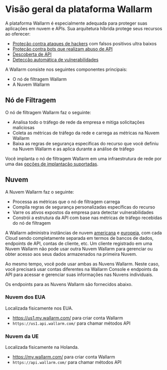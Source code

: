 # Visão geral da plataforma Wallarm

A plataforma Wallarm é especialmente adequada para proteger suas aplicações em nuvem e APIs. Sua arquitetura híbrida protege seus recursos ao oferecer:

* [Proteção contra ataques de hackers](protecting-against-attacks.md) com falsos positivos ultra baixos
* [Proteção contra bots que realizam abuso de API](api-abuse-prevention.md)
* [Descoberta de API](api-discovery.md)
* [Detecção automática de vulnerabilidades](detecting-vulnerabilities.md)

A Wallarm consiste nos seguintes componentes principais:

* O nó de filtragem Wallarm
* A Nuvem Wallarm

## Nó de Filtragem

O nó de filtragem Wallarm faz o seguinte:

* Analisa todo o tráfego de rede da empresa e mitiga solicitações maliciosas
* Coleta as métricas de tráfego da rede e carrega as métricas na Nuvem Wallarm
* Baixa as regras de segurança específicas do recurso que você definiu na Nuvem Wallarm e as aplica durante a análise de tráfego

Você implanta o nó de filtragem Wallarm em uma infraestrutura de rede por uma das [opções de implantação suportadas](../installation/supported-deployment-options.md).

## Nuvem

A Nuvem Wallarm faz o seguinte:

* Processa as métricas que o nó de filtragem carrega
* Compila regras de segurança personalizadas específicas do recurso
* Varre os ativos expostos da empresa para detectar vulnerabilidades
* Constrói a estrutura da API com base nas métricas de tráfego recebidas do nó de filtragem

A Wallarm administra instâncias de nuvem [americana](#us-cloud) e [europeia](#eu-cloud), com cada Cloud sendo completamente separada em termos de bancos de dados, endpoints de API, contas de cliente, etc. Um cliente registrado em uma Nuvem Wallarm não pode usar outra Nuvem Wallarm para gerenciar ou obter acesso aos seus dados armazenados na primeira Nuvem.

Ao mesmo tempo, você pode usar ambas as Nuvens Wallarm. Neste caso, você precisará usar contas diferentes na Wallarm Console e endpoints da API para acessar e gerenciar suas informações nas Nuvens individuais.

Os endpoints para as Nuvens Wallarm são fornecidos abaixo.

### Nuvem dos EUA

Localizada fisicamente nos EUA.

* https://us1.my.wallarm.com/ para criar conta Wallarm
* `https://us1.api.wallarm.com/` para chamar métodos API

### Nuvem da UE

Localizada fisicamente na Holanda.

* https://my.wallarm.com/ para criar conta Wallarm
* `https://api.wallarm.com/` para chamar métodos API
